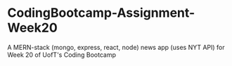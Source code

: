# CodingBootcamp-Assignment-Week20
A MERN-stack (mongo, express, react, node) news app (uses NYT API) for Week 20 of UofT's Coding Bootcamp
